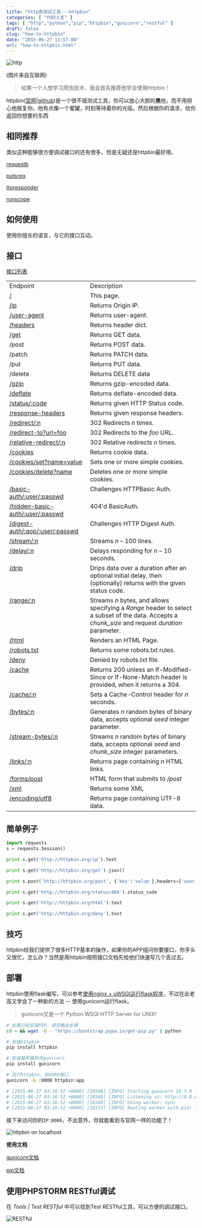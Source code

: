 ```yaml
---
title: "http库测试工具---httpbin"
categories: [ "代码人生" ]
tags: [ "http","python","pip","httpbin","gunicorn","restful" ]
draft: false
slug: "how-to-httpbin"
date: "2015-06-27 11:57:00"
url: "how-to-httpbin.html"
---
```


![http][1]

(图片来自互联网)

> 如果一个人想学习爬虫技术，我会首先推荐他学会使用httpbin！

httpbin([官网][2]|[github][3])是一个很不错测试工具，你可以放心大胆的**黑**他，而不用担心他报复你。他有点像一个蜜罐，时刻等待着你的光临，然后根据你的请求，给你返回你想要的东西

<!--more-->

## 相同推荐

类似这种能够很方便调试接口的还有很多，但是无疑还是httpbin最好用。

[requestb][4]

[putsreq][5]

[ttpresponder][6]

[runscope][7]

## 如何使用

使用你擅长的语言，与它的接口互动。

## 接口

[接口列表][8]

<div class="table-responsive">
<table class="table table-bordered"><tbody valign="top"><tr><td>Endpoint</td><td>Description</td></tr><tr><td><a href="http://httpbin.org/">/</a></td><td>This page.</td></tr><tr><td><a href="http://httpbin.org/ip">/ip</a></td><td>Returns Origin IP.</td></tr><tr><td><a href="http://httpbin.org/user-agent">/user-agent</a></td><td>Returns user-agent.</td></tr><tr><td><a href="http://httpbin.org/headers">/headers</a></td><td>Returns header dict.</td></tr><tr><td><a href="http://httpbin.org/get">/get</a></td><td>Returns GET data.</td></tr><tr><td>/post</td><td>Returns POST data.</td></tr><tr><td>/patch</td><td>Returns PATCH data.</td></tr><tr><td>/put</td><td>Returns PUT data.</td></tr><tr><td>/delete</td><td>Returns DELETE data</td></tr><tr><td><a href="http://httpbin.org/gzip">/gzip</a></td><td>Returns gzip-encoded data.</td></tr><tr><td><a href="http://httpbin.org/deflate">/deflate</a></td><td>Returns deflate-encoded data.</td></tr><tr><td><a href="http://httpbin.org/status/418">/status/:code</a></td><td>Returns given HTTP Status code.</td></tr><tr><td><a href="http://httpbin.org/response-headers?Content-Type=text/plain;%20charset=UTF-8&amp;Server=httpbin">/response-headers</a></td><td>Returns given response headers.</td></tr><tr><td><a href="http://httpbin.org/redirect/6">/redirect/:n</a></td><td>302 Redirects <em>n</em> times.</td></tr><tr><td><a href="http://httpbin.org/redirect-to?url=http://example.com/">/redirect-to?url=foo</a></td><td>302 Redirects to the <em>foo</em> URL.</td></tr><tr><td><a href="http://httpbin.org/relative-redirect/6">/relative-redirect/:n</a></td><td>302 Relative redirects <em>n</em> times.</td></tr><tr><td><a href="http://httpbin.org/cookies">/cookies</a></td><td>Returns cookie data.</td></tr><tr><td><a href="http://httpbin.org/cookies/set?k1=v1&amp;k2=v2">/cookies/set?name=value</a></td><td>Sets one or more simple cookies.</td></tr><tr><td><a href="http://httpbin.org/cookies/delete?k1&amp;k2">/cookies/delete?name</a></td><td>Deletes one or more simple cookies.</td></tr><tr><td><a href="http://httpbin.org/basic-auth/user/passwd">/basic-auth/:user/:passwd</a></td><td>Challenges HTTPBasic Auth.</td></tr><tr><td><a href="http://httpbin.org/hidden-basic-auth/user/passwd">/hidden-basic-auth/:user/:passwd</a></td><td>404'd BasicAuth.</td></tr><tr><td><a href="http://httpbin.org/digest-auth/auth/user/passwd">/digest-auth/:qop/:user/:passwd</a></td><td>Challenges HTTP Digest Auth.</td></tr><tr><td><a href="http://httpbin.org/stream/20">/stream/:n</a></td><td>Streams <em>n</em> – 100 lines.</td></tr><tr><td><a href="http://httpbin.org/delay/3">/delay/:n</a></td><td>Delays responding for <em>n</em> – 10 seconds.</td></tr><tr><td><a href="http://httpbin.org/drip?numbytes=5&amp;duration=5&amp;code=200">/drip</a></td><td>Drips data over a duration after an optional initial delay, then (optionally) returns with the given status code.</td></tr><tr><td><a href="http://httpbin.org/range/1024">/range/:n</a></td><td>Streams <em>n</em> bytes, and allows specifying a <em>Range</em> header to select a subset of the data. Accepts a <em>chunk_size</em> and request <em>duration</em> parameter.</td></tr><tr><td><a href="http://httpbin.org/html">/html</a></td><td>Renders an HTML Page.</td></tr><tr><td><a href="http://httpbin.org/robots.txt">/robots.txt</a></td><td>Returns some robots.txt rules.</td></tr><tr><td><a href="http://httpbin.org/deny">/deny</a></td><td>Denied by robots.txt file.</td></tr><tr><td><a href="http://httpbin.org/cache">/cache</a></td><td>Returns 200 unless an If-Modified-Since or If-None-Match header is provided, when it returns a 304.</td></tr><tr><td><a href="http://httpbin.org/cache/60">/cache/:n</a></td><td>Sets a Cache-Control header for <em>n</em> seconds.</td></tr><tr><td><a href="http://httpbin.org/bytes/1024">/bytes/:n</a></td><td>Generates <em>n</em> random bytes of binary data, accepts optional <em>seed</em> integer parameter.</td></tr><tr><td><a href="http://httpbin.org/stream-bytes/1024">/stream-bytes/:n</a></td><td>Streams <em>n</em> random bytes of binary data, accepts optional <em>seed</em> and <em>chunk_size</em> integer parameters.</td></tr><tr><td><a href="http://httpbin.org/links/10">/links/:n</a></td><td>Returns page containing <em>n</em> HTML links.</td></tr><tr><td><a href="http://httpbin.org/forms/post">/forms/post</a></td><td>HTML form that submits to <em>/post</em></td></tr><tr><td><a href="http://httpbin.org/xml">/xml</a></td><td>Returns some XML</td></tr><tr><td><a href="http://httpbin.org/encoding/utf8">/encoding/utf8</a></td><td>Returns page containing UTF-8 data.</td></tr></tbody></table></div>

## 简单例子

```python
import requests
s = requests.Session()

print s.get('http://httpbin.org/ip').text

print s.get('http://httpbin.org/get').json()

print s.post('http://httpbin.org/post', {'key':'value'},headers={'user-agent':'LAOGAO'}).text

print s.get('http://httpbin.org/status/404').status_code

print s.get('http://httpbin.org/html').text

print s.get('http://httpbin.org/deny').text
```

## 技巧

httpbin给我们提供了很多HTTP基本的操作，如果你的APP组问你要接口，你手头又很忙，怎么办？当然是用httpbin按照接口文档先给他们快速写几个丢过去。

## 部署

httpbin使用flask编写，可以参考[使用nginx + uWSGI运行flask程序][9]，不过在此老高又学会了一种新的方法 -- 使用gunicorn运行flask。

> gunicorn又是一个 Python WSGI HTTP Server for UNIX!

```bash
# 如果已经安装PIP，请忽略此步骤
cd ~ && wget -O - "https://bootstrap.pypa.io/get-pip.py" | python

# 安装httpbin
pip install httpbin

# 安装服务器软件gunicorn
pip install gunicorn

# 运行httpbin，在8000端口
gunicorn -b :8000 httpbin:app

# [2015-06-27 03:16:52 +0000] [18568] [INFO] Starting gunicorn 19.3.0
# [2015-06-27 03:16:52 +0000] [18568] [INFO] Listening at: http://0.0.0.0:8000 (18568)
# [2015-06-27 03:16:52 +0000] [18568] [INFO] Using worker: sync
# [2015-06-27 03:16:52 +0000] [18573] [INFO] Booting worker with pid: 18573
```

接下来访问你的`IP:8000`，不出意外，你就能看到与官网一样的功能了！

![httpbin on localhost][10]

**使用文档**

[gunicorn文档][11]

[pip文档][12]

## 使用PHPSTORM RESTful调试

在 *Tools | Test RESTful* 中可以找到Test RESTful工具，可以方便的调试接口。

![RESTful][13]


  [1]: https://blog.phpgao.com/usr/uploads/2015/06/727407702.jpg
  [2]: http://httpbin.org
  [3]: https://github.com/Runscope/httpbin
  [4]: http://requestb.in
  [5]: http://putsreq.com
  [6]: http://httpresponder.com
  [7]: https://www.runscope.com
  [8]: https://github.com/Runscope/httpbin#endpoints
  [9]: https://blog.phpgao.com/nginx_uwsgi_flask.html
  [10]: https://blog.phpgao.com/usr/uploads/2015/06/2402402771.png
  [11]: http://docs.gunicorn.org/en/latest/index.html
  [12]: http://pip.readthedocs.org/en/latest/index.html
  [13]: https://blog.phpgao.com/usr/uploads/2015/06/4153390953.png